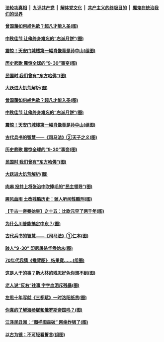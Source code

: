 

####  [法轮功真相](../../../../basic/blob/master/README.md?t=10012002) &nbsp;|&nbsp; [九评共产党](../../../../9ping.md/blob/master/README.md?t=10012002) &nbsp;|&nbsp; [解体党文化](../../../../jtdwh.md/blob/master/README.md?t=10012002)  &nbsp;|&nbsp; [共产主义的终极目的](../../../../gczydzjmd.md/blob/master/README.md?t=10012002) &nbsp;|&nbsp; [魔鬼在统治我们的世界](../../../../mgztzwmdsj.md/blob/master/README.md?t=10012002) 

#### [曾国藩如何戒色欲？超凡才能入圣(图)](../pages/p6/908904.md?t=10012002) 

#### [中秋佳节 让俺终身难忘的“右派月饼”(图)](../pages/p6/946665.md?t=10012002) 

#### [震惊！天安门城楼第一幅肖像竟是孙中山(组图)](../pages/p6/947523.md?t=10012002) 

#### [历史悲歌 震惊全球的“9･30”事变(图)](../pages/p6/930030.md?t=10012002) 

#### [民国时 我们曾有“东方哈佛”(图)](../pages/p6/947030.md?t=10012002) 

#### [大跃进大饥荒解析(图)](../pages/p6/947514.md?t=10012002) 

#### [曾国藩如何戒色欲？超凡才能入圣(图)](../pages/p6/908904.md?t=10012002) 

#### [中秋佳节 让俺终身难忘的“右派月饼”(图)](../pages/p6/946665.md?t=10012002) 

#### [震惊！天安门城楼第一幅肖像竟是孙中山(组图)](../pages/p6/947523.md?t=10012002) 

#### [古代兵书的智慧——《司马法》②天子之义(图)](../pages/p6/947110.md?t=10012002) 

#### [历史悲歌 震惊全球的“9･30”事变(图)](../pages/p6/930030.md?t=10012002) 

#### [民国时 我们曾有“东方哈佛”(图)](../pages/p6/947030.md?t=10012002) 

#### [大跃进大饥荒解析(图)](../pages/p6/947514.md?t=10012002) 

#### [肉麻 投共上将张治中吹捧毛的“民主领导”(图)](../pages/p6/947026.md?t=10012002) 

#### [腥风血雨 土改残酷历史：骇人听闻性酷刑(图)](../pages/p6/947521.md?t=10012002) 

#### [【千古一帝秦始皇】之十五：比欧元早了两千年(图)](../pages/p6/945193.md?t=10012002) 

#### [为什么川普能搞定中东？(图)](../pages/p6/946885.md?t=10012002) 

#### [古代兵书的智慧——《司马法》①仁本(图)](../pages/p6/947109.md?t=10012002) 

#### [骇人“9･30” 印尼屠杀华侨始末(图)](../pages/p6/930029.md?t=10012002) 

#### [70年代我猜《推背图》 结果竟……(组图)](../pages/p6/947027.md?t=10012002) 

#### [这是人干的事？斯大林的残忍好色你想不到(图)](../pages/p6/946534.md?t=10012002) 

#### [老人说“反右”往事 字字血泪斥残暴(图)](../pages/p6/946909.md?t=10012002) 

#### [左思十年写就《三都赋》一时洛阳纸贵(图)](../pages/p6/946833.md?t=10012002) 

#### [你真的了解海参崴和俄罗斯帝国吗？(图)](../pages/p6/945242.md?t=10012002) 

#### [江泽民丑闻：“图样图森破” 网络炸锅了(图)](../pages/p6/945661.md?t=10012002) 

#### [以古为镜：不可轻看誓言(组图)](../pages/p6/947154.md?t=10012002) 

